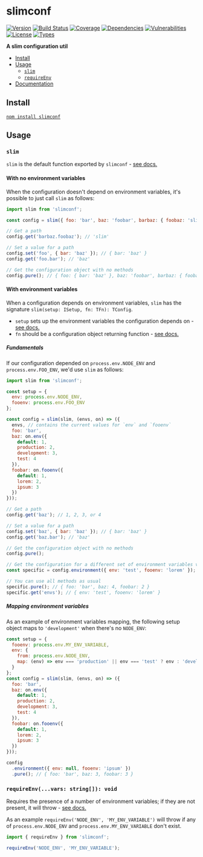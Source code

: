 # slimconf

[![Version](https://img.shields.io/npm/v/slimconf.svg)](https://www.npmjs.com/package/slimconf)
[![Build Status](https://img.shields.io/travis/rafamel/slimconf.svg)](https://travis-ci.org/rafamel/slimconf)
[![Coverage](https://img.shields.io/coveralls/rafamel/slimconf.svg)](https://coveralls.io/github/rafamel/slimconf)
[![Dependencies](https://img.shields.io/david/rafamel/slimconf.svg)](https://david-dm.org/rafamel/slimconf)
[![Vulnerabilities](https://img.shields.io/snyk/vulnerabilities/npm/slimconf.svg)](https://snyk.io/test/npm/slimconf)
[![License](https://img.shields.io/github/license/rafamel/slimconf.svg)](https://github.com/rafamel/slimconf/blob/master/LICENSE)
[![Types](https://img.shields.io/npm/types/slimconf.svg)](https://www.npmjs.com/package/slimconf)

<!-- markdownlint-disable MD036 -->
**A slim configuration util**
<!-- markdownlint-enable MD036 -->

* [Install](#install)
* [Usage](#usage)
  * [`slim`](#slim)
  * [`requireEnv`](#requireenvvars-string-void)
* [Documentation](https://rafamel.github.io/slimconf)

## Install

[`npm install slimconf`](https://www.npmjs.com/package/slimconf)

## Usage

### `slim`

`slim` is the default function exported by `slimconf` - [see docs.](https://rafamel.github.io/slimconf/globals.html#slim)

#### With no environment variables

When the configuration doesn't depend on environment variables, it's possible to just call `slim` as follows:

```javascript
import slim from 'slimconf';

const config = slim({ foo: 'bar', baz: 'foobar', barbaz: { foobaz: 'slim' } });

// Get a path
config.get('barbaz.foobaz'); // 'slim'

// Set a value for a path
config.set('foo', { bar: 'baz' }); // { bar: 'baz' }
config.get('foo.bar'); // 'baz'

// Get the configuration object with no methods
config.pure(); // { foo: { bar: 'baz' }, baz: 'foobar', barbaz: { foobaz: 'slim' } }
```

#### With environment variables

When a configuration depends on environment variables, `slim` has the signature `slim(setup: ISetup, fn: TFn): TConfig`.

* `setup` sets up the environment variables the configuration depends on - [see docs.](https://rafamel.github.io/slimconf/interfaces/isetup.html)
* `fn` should be a configuration object returning function - [see docs.](https://rafamel.github.io/slimconf/globals.html#tfn)

##### Fundamentals

If our configuration depended on `process.env.NODE_ENV` and `process.env.FOO_ENV`, we'd use `slim` as follows:

```javascript
import slim from 'slimconf';

const setup = {
  env: process.env.NODE_ENV,
  fooenv: process.env.FOO_ENV
};

const config = slim(slim, (envs, on) => ({
  envs, // contains the current values for `env` and `fooenv`
  foo: 'bar',
  baz: on.env({
    default: 1,
    production: 2,
    development: 3,
    test: 4
  }),
  foobar: on.fooenv({
    default: 1,
    lorem: 2,
    ipsum: 3
  })
}));

// Get a path
config.get('baz'); // 1, 2, 3, or 4

// Set a value for a path
config.set('baz', { bar: 'baz' }); // { bar: 'baz' }
config.get('baz.bar'); // 'baz'

// Get the configuration object with no methods
config.pure();

// Get the configuration for a different set of environment variables values
const specific = config.environment({ env: 'test', fooenv: 'lorem' });

// You can use all methods as usual
specific.pure(); // { foo: 'bar', baz: 4, foobar: 2 }
specific.get('envs'); // { env: 'test', fooenv: 'lorem' }
```

##### Mapping environment variables

As an example of environment variables mapping, the following setup object maps to `'development'` when there's no `NODE_ENV`:

```javascript
const setup = {
  fooenv: process.env.MY_ENV_VARIABLE,
  env: {
    from: process.env.NODE_ENV,
    map: (env) => env === 'production' || env === 'test' ? env : 'development'
  }
};
const config = slim(slim, (envs, on) => ({
  foo: 'bar',
  baz: on.env({
    default: 1,
    production: 2,
    development: 3,
    test: 4
  }),
  foobar: on.fooenv({
    default: 1,
    lorem: 2,
    ipsum: 3
  })
}));

config
  .environment({ env: null, fooenv: 'ipsum' })
  .pure(); // { foo: 'bar', baz: 3, foobar: 3 }
```

### `requireEnv(...vars: string[]): void`

Requires the presence of a number of environment variables; if they are not present, it will throw - [see docs.](https://rafamel.github.io/slimconf/globals.html#requireenv)

As an example `requireEnv('NODE_ENV', 'MY_ENV_VARIABLE')` will throw if any of `process.env.NODE_ENV` and `process.env.MY_ENV_VARIABLE` don't exist.

```javascript
import { requireEnv } from 'slimconf';

requireEnv('NODE_ENV', 'MY_ENV_VARIABLE');
```
